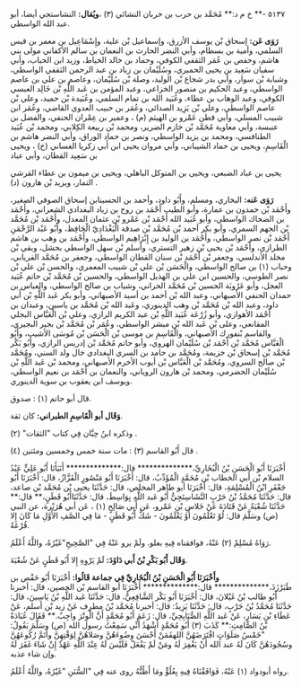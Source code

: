 ٥١٣٧ -** خ م د:** مُحَمَّد بن حرب بن خربان النشائي (٣) ،**ويُقال:** النشاستجي أيضا، أبو عبد الله الواسطي.

**رَوَى عَن:** إسحاق بْن يوسف الأزرق، وإسماعيل بْن علية، وإِسْمَاعِيل بن معمر بن قيس السلمي، وأمية بن بسطام، وأبي النضر الحارث بن النعمان بن سالم الأكفاني مولى بني هاشم، وحفص بن عُمَر الثقفي الكوفي، وحماد بن خالد الخياط، وزيد ابن الحباب، وأبي سفيان سَعِيد بن يحيى الحميري، وسُلَيْمان بن زياد بن عبد الرحمن الثقفي الواسطي، وشبابة بْن سوار، وأبي بدر شجاع بْن الوليد، وصلة بْن سُلَيْمان، وعاصم بن علي بن عاصم الواسطي، وعبد الحكيم بن منصور الخزاعي، وعبد المؤمن بن عَبد اللَّهِ بْن خَالِد العبسي الكوفي، وعبد الوهاب بن عطاء، وعُبَيد الله بن تمام السلمي، وعُبَيدة بْن حميد، وعلي بْن عاصم الواسطي، وعلي بْن يَزِيد الصدائي، وعُمَر بن حبيب العدوي القاضي، وعُمَر ابن شبيب المسلي، وأبي قطن عَمْرو بن الهيثم (م) ، وعمير بن عِمْران الحنفي، والفضل بن عنبسة، وأبي معاوية مُحَمَّد بْن خازم الضرير، ومحمد بْن ربيعة الكِلابي، ومحمد بْن عُبَيد الطنافسي، ومحمد بن يزيد الواسطي، ونصر بن حماد الوراق، وأبي النضر هاشم بن الْقَاسِمِ، ويحيى بن حماد الشيباني، وأبي مروان يحيى ابن أَبي زكريا الغساني (خ) ، ويحيى بن سَعِيد القطان، وأبي عباد

يحيى بن عباد الضبعي، ويحيى بن المتوكل الباهلي، ويحيى بن ميمون بن عطاء القرشي التمار، ويزيد بْن هارون (د) .

**رَوَى عَنه:** البخاري، ومسلم، وأَبُو داود، وأحمد بن الحسينابن إسحاق الصوفي الصغير، وأَحْمَد بْن حمدون بن عمارة، وأبو الطيب أَحْمَد بن روح بن زياد البغدادي الشعراني، وأَحْمَد بن الضحاك الواسطي، وأبو عُبَيد الله أَحْمَد بْن عَمْرو بْن عثمان المعدل، وأَحْمَد بْن مُحَمَّد بْن الجهم السمري، وأبو بكر أحمد بْن مُحَمَّد بْن صدقة الْبَغْدَادِيّ الْحَافِظ، وأَبُو عَبْد الرَّحْمَنِ أَحْمَد بْن نصر الواسطي، وأَحْمَد بن الوليد بن إِبْرَاهِيم الواسطي، وأَحْمَد بن وهب بن هاشم الطرازي، وأَحْمَد بْن يحيى بْن زهير التستري، وأسلم بْن سهل الواسطي بحشل، وبقي بْن مخلد الأندلسي، وجعفر بْن أَحْمَد بْن سنان القطان الواسطي، وجعفر بن مُحَمَّد الفريابي، وحباب (١) بن صالح الواسطي، والْحَسَن بْن علي بْن شبيب المعمري، والحسن بْن علي بْن نصر الطوسي، والحسين ابن علي بن الهذيل الواسطي، والحسين بْن مُحَمَّد بْن حاتم عُبَيد العجل، وأبو عَرُوبَة الحسين بْن مُحَمَّد الحراني، وشباب بن صالح الواسطي، والعباس بن حمدان الحنفي الأصبهاني، وعبد الله بْن أحمد بن أسيد الأصبهاني، وأبو بكر عَبد اللَّهِ بْن أَبي داود، وعبد الله بْن مُحَمَّد بْن وهب الدينوري، وعَبد الله بْن مُحَمَّد بن ياسين، وعبدان بن أَحْمَد الأهوازي، وأبو زُرْعَة عُبَيد اللَّهِ بْن عبد الكريم الرازي، وعلي بْن الْعَبَّاس البجلي المقانعي، وعلى بْن عَبد الله بْن مبشر الواسطي، وعُمَر بْن مُحَمَّد بْن بجير البجيري، والقاسم بْنفورك الأصبهاني، والْقَاسِمِ بن موسى بْن الْحَسَن بْن مُوسَى الأشيب، وأَبُو الْعَبَّاس مُحَمَّد بْن أَحْمَد بْن سُلَيْمان الهروي، وأبو حاتم مُحَمَّد بْن إدريس الرازي، وأَبُو بَكْر مُحَمَّد بْن إسحاق بْن خزيمة، ومُحَمَّد بن حامد بن السري البغدادي خال ولد السني، ومُحَمَّد بْن صالح السروي، ومُحَمَّد بْن الْعَبَّاس بْن أيوب الأخرم الأصبهاني، ومحمد بْن عَبد اللَّهِ بْن سُلَيْمان الحضرمي، ومحمد بْن هارون الروياني، والنعمان بن أَحْمَد بن نعيم الواسطي، ويوسف ابن يعقوب بن سوية الدينوري.

قال أبو حاتم (١) : صدوق.

**وَقَال أبو الْقَاسِمِ الطبراني:** كان ثقة.

وذكره ابنُ حِبَّان فِي كتاب "الثقات" (٢) .

قال أَبُو القاسم (٣) : مات سنة خمس وخمسين ومئتين (٤) .

أَخْبَرَنَا أَبُو الْحَسَنِ بْنُ الْبُخَارِيِّ،************** قال:************** أَنَبَأَنَا أَبُو عَلِيٍّ عَبْدُ السلام بْن أَبي الخطاب بْن مُحَمَّدٍ الْمُؤَدِّبُ، قال: أَخْبَرَنَا أَبُو مَنْصُورٍ الْقَزَّازُ، قال: أَخْبَرَنَا أَبُو جَعْفَرِ ابْنُ الْمُسْلِمَةِ، قال: أَخْبَرَنَا أبو طاهر المخلص، قال: حَدَّثَنَا يحيى بْن مُحَمَّد بْن صاعد، قال: حَدَّثَنَا مُحَمَّدُ بْنُ حَرْبٍ النَّشَاسِتَجِيُّ أَبُو عَبد اللَّهِ بِوَاسِطَ، قال: حَدَّثَنَاأَبُو قَطَنٍ،** قال:** حَدَّثَنَا شُعْبَةُ عَنْ قَتَادَةَ عَنْ خَلاسِ بْنِ عَمْرو، عَن أَبِي صَالِحٍ (١) ، عَن أبي هُرَيْرة، عن النبي (ص) وسَلَّمَ قال: لُوْ تَعْلَمُونَ أَوْ يَعْلَمُونَ - شَكَّ أَبُو قَطَنٍ - مَا فِي الصَّفِ الأَوَّلِ مَا كَانَ إِلا قُرْعَةً.

رَوَاهُ مُسْلِمٌ (٢) عَنْهُ، فوافقناه فِيهِ بعلو. ولَمْ يرو عَنْهُ فِي "الصَّحِيحِ"غَيْرُهُ، واللَّهُ أَعْلَمُ.

**وَقَال أَبُو بَكْرِ بْنُ أَبي دَاوُدَ:** لَمْ يَرْوِهِ إِلا أَبُو قَطَنٍ عَنْ شُعْبَةَ.

**وأَخْبَرَنَا أَبُو الْحَسَنِ بْنُ الْبُخَارِيِّ فِي جماعة قَالُوا:** أَخْبَرَنَا أَبُو حَفْص بن طَبَرْزَذَ،************** قال:************** أَخْبَرَنَا أبو القاسم بْن الحصين، قال: أخبرنا أَبُو طالب بْنُ غَيْلانَ، قال: أَخْبَرَنَا أَبُو بَكْر الشَّافِعِيُّ، قال: حَدَّثَنَا عَبد اللَّهِ بْنُ يَاسِينَ، قال: حَدَّثَنَا مُحَمَّدُ بْنُ حَرْبٍ، قال: حَدَّثَنَا يَزِيدُ: قال: أخبرنا مُحَمَّد بْنُ مطرف عَنْ زيد بْن أسلم، عَنْ عَطَاءِ بْنِ يَسَارٍ، عَنْ عَبد اللَّهِ الصُّنَابِحِيِّ، قال: زَعَمَ أَبُو مُحَمَّدٍ أَنَّ الْوِتْرَ واجِبٌ.** فَقَالَ عُبَادَةُ بْنُ الصَّامِتِ:** كَذَبَ (٣) أَبُو مُحَمَّدٍ أَشْهَدُ أَنِّي سَمِعْتُ رسول الله (ص) وسَلَّمَ يَقُولُ: "خَمْسُ صَلَوَاتٍ افْتَرَضَهُنَّ اللهفَمَنْ أَحْسَنَ وضُوءَهُنَّ وصَلاهُنَّ لِوَقْتِهِنَّ وأَتَمَّ رُكُوعَهُنَّ وسُجُودَهُنَّ كَانَ لَهُ عند الله أَنْ يَغْفِرَ لَهُ ومَنْ لَمْ يَفْعَلْ فَلَيْسَ لَهُ عِنْدَ اللَّهِ عَهْدٌ إِنْ شَاءَ غَفَرَ لَهُ وإن شاء عذبه.

رواه أبودواد (١) عَنْهُ، فَوَافَقْنَاهُ فِيهِ بِعُلُوٍّ ومَا أَظُنُّهُ روى عنه فِي "السُّنَنِ "غَيْرُهُ، واللَّهُ أَعْلَمُ.